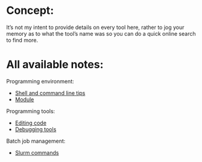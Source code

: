 # Concept:

It’s not my intent to provide details on every tool here, rather to jog your memory as to what the tool’s name was so you can do a quick online search to find more.

# All available notes:
Programming environment:
* [Shell and command line tips](bash.md)
* [Module](module.md)

Programming tools:
* [Editing code](editors.md)
* [Debugging tools](debugging.md)

Batch job management:
* [Slurm commands](slurm.md)
